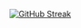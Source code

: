 [![GitHub Streak](https://github-readme-streak-stats.herokuapp.com?user=FuseWasTaken&theme=nord&hide_border=true&date_format=j%20M%5B%20Y%5D)](https://git.io/streak-stats)
